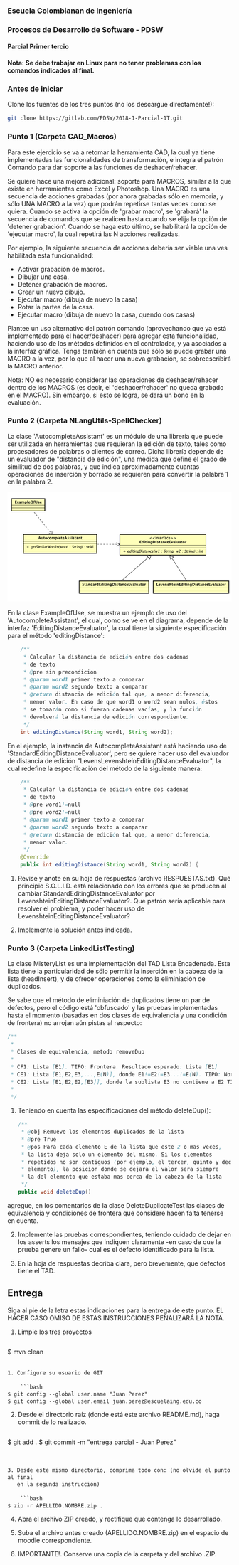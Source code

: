 ### Escuela Colombianan de Ingeniería
### Procesos de Desarrollo de Software - PDSW
#### Parcial Primer tercio

#### Nota: Se debe trabajar en Linux para no tener problemas con los comandos indicados al final.

### Antes de iniciar

Clone los fuentes de los tres puntos (no los descargue directamente!):

```bash
git clone https://gitlab.com/PDSW/2018-1-Parcial-1T.git
```

### Punto 1 (Carpeta CAD_Macros)

Para este ejercicio se va a retomar la herramienta CAD, la cual ya tiene
implementadas las funcionalidades de transformación, e integra el patrón Comando
para dar soporte a las funciones de deshacer/rehacer.

Se quiere hace una mejora adicional: soporte para MACROS, similar a la que
existe en herramientas como Excel y Photoshop. Una MACRO es una secuencia de
acciones grabadas (por ahora grabadas sólo en memoria, y sólo UNA MACRO a la
vez) que podrán repetirse tantas veces como se quiera. Cuando se activa la
opción de 'grabar macro', se 'grabará' la secuencia de comandos que se realicen
hasta cuando se elija la opción de 'detener grabación'. Cuando se haga esto
último, se habilitará la opción de 'ejecutar macro', la cual repetirá las N
acciones realizadas.

Por ejemplo, la siguiente secuencia de acciones debería ser viable una ves
habilitada esta funcionalidad:

* Activar grabación de macros.
* Dibujar una casa.
* Detener grabación de macros.
* Crear un nuevo dibujo.
* Ejecutar macro (dibuja de nuevo la casa)
* Rotar la partes de la casa.
* Ejecutar macro (dibuja de nuevo la casa, quendo dos casas)

Plantee un uso alternativo del patrón comando (aprovechando que ya está
implementado para el hacer/deshacer) para agregar esta funcionalidad, haciendo
uso de los métodos definidos en el controlador, y ya asociados a la interfaz
gráfica. Tenga también en cuenta que sólo se puede grabar una MACRO a la vez,
por lo que al hacer una nueva grabación, se sobreescribirá la MACRO anterior.

Nota: NO es necesario considerar las operaciones de deshacer/rehacer dentro de
los MACROS (es decir, el 'deshacer/rehacer' no queda grabado en el MACRO). Sin
embargo, si esto se logra, se dará un bono en la evaluación.



### Punto 2 (Carpeta NLangUtils-SpellChecker)

La clase 'AutocompleteAssistant' es un módulo de una librería que puede ser
utilizada en herramientas que requieran la edición de texto, tales como
procesadores de palabras o clientes de correo. Dicha librería depende de un
evaluador de "distancia de edición", una medida que define el grado de similitud
de dos palabras, y que indica aproximadamente cuantas operaciones de inserción y
borrado se requieren para convertir la palabra 1 en la palabra 2.

![](img/model-nlang.png)

En la clase ExampleOfUse, se muestra un ejemplo de uso del
'AutocompleteAssistant', el cual, como se ve en el diagrama, depende de la
interfaz 'EditingDistanceEvaluator', la cual tiene la siguiente especificación
para el método 'editingDistance':

```java
    /**
     * Calcular la distancia de edición entre dos cadenas
     * de texto
     * @pre sin precondicion
     * @param word1 primer texto a comparar
     * @param word2 segundo texto a comparar
     * @return distancia de edición tal que, a menor diferencia,
     * menor valor. En caso de que word1 o word2 sean nulos, éstos 
     * se tomarán como si fueran cadenas vacías, y la función
     * devolverá la distancia de edición correspondiente.
     */
    int editingDistance(String word1, String word2);
```

En el ejemplo, la instancia de AutocompleteAssistant está haciendo uso de
'StandardEditingDistanceEvaluator', pero se quiere hacer uso del evaluador de
distancia de edición "LevensLevenshteinEditingDistanceEvaluator", la cual
redefine la especificación del método de la siguiente manera:

```java
    /**
     * Calcular la distancia de edición entre dos cadenas
     * de texto
     * @pre word1!=null
     * @pre word2!=null
     * @param word1 primer texto a comparar
     * @param word2 segundo texto a comparar
     * @return distancia de edición tal que, a menor diferencia,
     * menor valor. 
     */    
    @Override
    public int editingDistance(String word1, String word2) {
```

1. Revise y anote en su hoja de respuestas (archivo RESPUESTAS.txt). Qué
   principio S.O.L.I.D. está relacionado con los errores que se producen al
   cambiar StandardEditingDistanceEvaluator por
   LevenshteinEditingDistanceEvaluator?. Que patrón sería aplicable para
   resolver el problema, y poder hacer uso de
   LevenshteinEditingDistanceEvaluator?

2. Implemente la solución antes indicada.

### Punto 3 (Carpeta LinkedListTesting)


La clase MisteryList es una implementación del TAD Lista Encadenada. Esta lista
tiene la particularidad de sólo permitir la inserción en la cabeza de la lista
(headInsert), y de ofrecer operaciones como la eliminiación de duplicados.

Se sabe que el método de eliminiación de duplicados tiene un par de defectos,
pero el código está 'obfuscado' y las pruebas implementadas hasta el momento
(basadas en dos clases de equivalencia y una condición de frontera) no arrojan
aún pistas al respecto:

```java
/**
 *
 * Clases de equivalencia, metodo removeDup
 * 
 * CF1: Lista [E1]. TIPO: Frontera. Resultado esperado: Lista [E1]
 * CE1: Lista [E1,E2,E3,...,E(N)], donde E1!=E2!=E3...!=E(N). TIPO: Normal. Resultado esperado: Lista [E1,E2,E3,...,E(N)]
 * CE2: Lista [E1,E2,E2,[E3]], donde la sublista E3 no contiene a E2 TIPO: Normal. Resultado esperado: Lista [E1,E2,[E3]]
 * 
 */

```

1. Teniendo en cuenta las especificaciones del método deleteDup():

	```java
    /**
     * @obj Remueve los elementos duplicados de la lista
     * @pre True
     * @pos Para cada elemento E de la lista que este 2 o mas veces,
     * la lista deja solo un elemento del mismo. Si los elementos
     * repetidos no son contiguos (por ejemplo, el tercer, quinto y decimo
     * elemento), la posicion donde se dejara el valor sera siempre
     * la del elemento que estaba mas cerca de la cabeza de la lista
     */
    public void deleteDup()
    ```

 agregue, en los comentarios de la clase DeleteDuplicateTest las clases de
 equivalencia y condiciones de frontera que considere hacen falta tenerse en
 cuenta.
 
2. Implemente las pruebas correspondientes, teniendo cuidado de dejar en los
   asserts los mensajes que indiquen claramente -en caso de que la prueba genere
   un fallo- cual es el defecto identificado para la lista.

3. En la hoja de respuestas decriba clara, pero brevemente, que defectos tiene el TAD.

## Entrega

Siga al pie de la letra estas indicaciones para la entrega de este punto. EL
HACER CASO OMISO DE ESTAS INSTRUCCIONES PENALIZARÁ LA NOTA.

1. Limpie los tres proyectos

	```bash
$ mvn clean
```

1. Configure su usuario de GIT

	```bash
$ git config --global user.name "Juan Perez"
$ git config --global user.email juan.perez@escuelaing.edu.co
```

2. Desde el directorio raíz (donde está este archivo README.md), haga commit de
   lo realizado.

	```bash
$ git add .
$ git commit -m "entrega parcial - Juan Perez"
```


3. Desde este mismo directorio, comprima todo con: (no olvide el punto al final
   en la segunda instrucción)

	```bash
$ zip -r APELLIDO.NOMBRE.zip .
```
4. Abra el archivo ZIP creado, y rectifique que contenga lo desarrollado.

4. Suba el archivo antes creado (APELLIDO.NOMBRE.zip) en el espacio de moodle correspondiente.

5. IMPORTANTE!. Conserve una copia de la carpeta y del archivo .ZIP.
 

